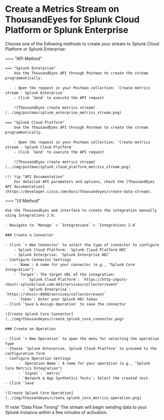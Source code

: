 # Create a Metrics Stream on ThousandEyes for Splunk Cloud Platform or Splunk Enterprise

Choose one of the following methods to create your stream to Splunk Cloud Platform or Splunk Enterprise:

=== "API Method"

    === "Splunk Enterprise"
        Use the ThousandEyes API through Postman to create the stream programmatically.
        
        - Open the request in your Postman collection: `Create metrics stream - Splunk Enterprise`
        - Click `Send` to execute the API request
        
        ![ThousandEyes create metrics stream](../img/postman/splunk_enterprise_metrics_stream.png)
        
    === "Splunk Cloud Platform"
        Use the ThousandEyes API through Postman to create the stream programmatically.
        
        - Open the request in your Postman collection: `Create metrics stream - Splunk Cloud Platform`
        - Click `Send` to execute the API request
        
        ![ThousandEyes create metrics stream](../img/postman/splunk_cloud_platform_metrics_stream.png)

    !!! tip "API Documentation"
        For detailed API parameters and options, check the [ThousandEyes API documentation](https://developer.cisco.com/docs/thousandeyes/create-data-stream).

=== "UI Method"

    Use the ThousandEyes web interface to create the integration manually using Integrations 2.0.

    - Navigate to `Manage` > `Integrations` > `Integrations 2.0`

    ### Create a Connector

    - Click `+ New Connector` to select the type of connector to configure
        - Splunk Cloud Platform: `Splunk Cloud Platform HEC`
        - Splunk Enterprise: `Splunk Enterprise HEC`
    - Configure Connector Settings    
        - `Name`: A name for your connector (e.g., "Splunk Core Integration")
        - `Target`: The target URL of the integration:
            - `Splunk Cloud Platform`: `https://http-inputs-<host>.splunkcloud.com:443/services/collector/event`
            - `Splunk Enterprise`: `https://<host>:8088/services/collector/event`
        - `Token`: Enter your Splunk HEC token
    - Click `Save & Assign Operation` to save the connector

    ![Create Splunk Core Connector](../img/thousandeyes/create_splunk_core_connector.png)

    ### Create an Operation

    - Click `+ New Operation` to open the menu for selecting the operation type
    - Choose `Splunk Enterprise, Splunk Cloud Platform` to proceed to the configuration form
    - Configure Operation Settings
          - `Operation Name`: A name for your operation (e.g., "Splunk Core Metrics Integration")
          - `Signal`: `metric`
          - `Network & App Synthetics Tests`: Select the created test.
    - Click `Save`

    ![Create Splunk Core Operation](../img/thousandeyes/create_splunk_core_metrics_operation.png)

!!! note "Data Flow Timing"
    The stream will begin sending data to your Splunk instance within a few minutes of activation.
